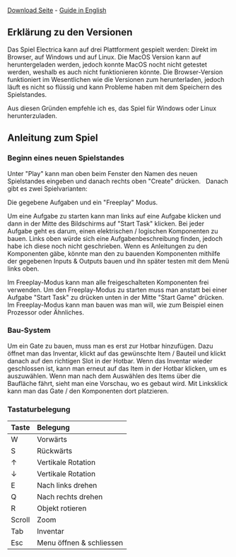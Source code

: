 ﻿[Download Seite](..) - [Guide in English](../guide)

## Erklärung zu den Versionen
Das Spiel Electrica kann auf drei Plattforment gespielt werden:
Direkt im Browser, auf Windows und auf Linux.
Die MacOS Version kann auf heruntergeladen werden, jedoch konnte MacOS nocht nicht getestet werden, weshalb es auch nicht funktionieren könnte.
Die Browser-Version funktioniert im Wesentlichen wie die Versionen zum herunterladen, jedoch läuft es nicht so flüssig und kann Probleme haben mit dem Speichern des Spielstandes.

Aus diesen Gründen empfehle ich es, das Spiel für Windows oder Linux herunterzuladen.

## Anleitung zum Spiel
### Beginn eines neuen Spielstandes
Unter "Play" kann man oben beim Fenster den Namen des neuen Spielstandes eingeben und danach rechts oben "Create" drücken.
&nbsp;
Danach gibt es zwei Spielvarianten:

Die gegebene Aufgaben und ein "Freeplay" Modus. 


Um eine Aufgabe zu starten kann man links auf eine Aufgabe klicken und dann in der Mitte des Bildschirms auf "Start Task" klicken.
Bei jeder Aufgabe geht es darum, einen elektrischen / logischen Komponenten zu bauen. Links oben würde sich eine Aufgabenbeschreibung finden, 
jedoch habe ich diese noch nicht geschrieben.
Wenn es Anleitungen zu den Komponenten gäbe, könnte man den zu bauenden Komponenten mithilfe der gegebenen Inputs & Outputs bauen und ihn später testen mit dem Menü links oben. 

Im Freeplay-Modus kann man alle freigeschalteten Komponenten frei verwenden.
Um den Freeplay-Modus zu starten muss man anstatt bei einer Aufgabe "Start Task" zu drücken unten in der Mitte "Start Game" drücken.
Im Freeplay-Modus kann man bauen was man will, wie zum Beispiel einen Prozessor oder Ähnliches.

### Bau-System
Um ein Gate zu bauen, muss man es erst zur Hotbar hinzufügen. 
Dazu öffnet man das Inventar, klickt auf das gewünschte Item / Bauteil und klickt danach auf den richtigen Slot in der Hotbar.
Wenn das Inventar wieder geschlossen ist, kann man erneut auf das Item in der Hotbar klicken, um es auszuwählen. 
Wenn man nach dem Auswählen des Items über die Baufläche fährt, sieht man eine Vorschau, wo es gebaut wird.
Mit Linksklick kann man das Gate / den Komponenten dort platzieren.


### Tastaturbelegung

| Taste  | Belegung                 |
| ------ |:------------------------ |
| W      | Vorwärts                 |
| S      | Rückwärts                |
| ↑      | Vertikale Rotation       |
| ↓      | Vertikale Rotation       |
| E      | Nach links drehen        |
| Q      | Nach rechts drehen       |
| R      | Objekt rotieren          |
| Scroll | Zoom                     |
| Tab    | Inventar                 |
| Esc    | Menu öffnen & schliessen |
